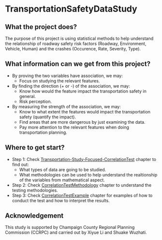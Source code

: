 # TransportationSafetyDataStudy
 
## What the project does?
The purpose of this project is using statistical methods to help understand the relationship of roadway safety risk factors (Roadway, Environment, Vehicle, Human) and the crashes (Occurence, Rate, Severity, Type).

## What information can we get from this project?
- By proving the two variables have association, we may:
  - Focus on studying the relevant features.
- By finding the direction (+ or -) of the association, we may:
  - Know how would the feature impact the transportation safety in general.
  - Risk perception.
- By measuring the strength of the association, we may:
  - Know to what extent the features would impact the transportation safety (quantify the impact).
  - Find areas that are more dangerous by just examining the data.
  - Pay more attention to the relevant features when doing transportation planning.

## Where to get start?
- Step 1: Check [Transportation-Study-Focused-CorrelationTest](./CorrelationTest/Transportation-Study-Focused-CorrelationTest.ipynb) chapter to find out:
  - What types of data are going to be studied.
  - What methodologies can be used to help understand the realtionship of the variables from mathematical aspect.
- Step 2: Check [CorrelationTestMethodology](./CorrelationTest/CorrelationTestMethodology.ipynb) chapter to understand the testing methodologies.
- Step 3: Check [CorrelationTestExample](./CorrelationTest/CorrelationTestExample.ipynb) chapter for examples of how to conduct the test and how to interpret the results.

## Acknowledgement
This study is supported by Champaign County Regional Planning Commission (CCRPC) and carried out by Xiyue Li and Shuake Wuzhati.
